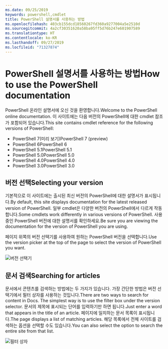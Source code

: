 ```yaml
---
ms.date: 09/25/2019
keywords: powershell,cmdlet
title: PowerShell 설명서를 사용하는 방법
ms.openlocfilehash: 403cb155dcd18560267fd360a9277004a5e2510d
ms.sourcegitcommit: 4a2cf30351620a58ba95ff5d76b247e601907589
ms.translationtype: HT
ms.contentlocale: ko-KR
ms.lasthandoff: 09/27/2019
ms.locfileid: "71327874"
---
```

# <a name="how-to-use-the-powershell-documentation"></a><span data-ttu-id="ed091-103">PowerShell 설명서를 사용하는 방법</span><span class="sxs-lookup"><span data-stu-id="ed091-103">How to use the PowerShell documentation</span></span>

<span data-ttu-id="ed091-104">PowerShell 온라인 설명서에 오신 것을 환영합니다.</span><span class="sxs-lookup"><span data-stu-id="ed091-104">Welcome to the PowerShell online documentation.</span></span> <span data-ttu-id="ed091-105">이 사이트에는 다음 버전의 PowerShell에 대한 cmdlet 참조가 포함되어 있습니다.</span><span class="sxs-lookup"><span data-stu-id="ed091-105">This site contains cmdlet reference for the following versions of PowerShell:</span></span>

- <span data-ttu-id="ed091-106">PowerShell 7(미리 보기)</span><span class="sxs-lookup"><span data-stu-id="ed091-106">PowerShell 7 (preview)</span></span>
- <span data-ttu-id="ed091-107">PowerShell 6</span><span class="sxs-lookup"><span data-stu-id="ed091-107">PowerShell 6</span></span>
- <span data-ttu-id="ed091-108">PowerShell 5.1</span><span class="sxs-lookup"><span data-stu-id="ed091-108">PowerShell 5.1</span></span>
- <span data-ttu-id="ed091-109">PowerShell 5.0</span><span class="sxs-lookup"><span data-stu-id="ed091-109">PowerShell 5.0</span></span>
- <span data-ttu-id="ed091-110">PowerShell 4.0</span><span class="sxs-lookup"><span data-stu-id="ed091-110">PowerShell 4.0</span></span>
- <span data-ttu-id="ed091-111">PowerShell 3.0</span><span class="sxs-lookup"><span data-stu-id="ed091-111">PowerShell 3.0</span></span>

## <a name="selecting-your-version"></a><span data-ttu-id="ed091-112">버전 선택</span><span class="sxs-lookup"><span data-stu-id="ed091-112">Selecting your version</span></span>

<span data-ttu-id="ed091-113">기본적으로 이 사이트에는 출시된 최신 버전의 PowerShell에 대한 설명서가 표시됩니다.</span><span class="sxs-lookup"><span data-stu-id="ed091-113">By default, this site displays documentation for the latest released version of PowerShell.</span></span> <span data-ttu-id="ed091-114">일부 cmdlet은 다양한 버전의 PowerShell에서 다르게 작동합니다.</span><span class="sxs-lookup"><span data-stu-id="ed091-114">Some cmdlets work differently in various versions of PowerShell.</span></span> <span data-ttu-id="ed091-115">사용 중인 PowerShell 버전에 대한 설명서를 확인하세요.</span><span class="sxs-lookup"><span data-stu-id="ed091-115">Be sure you are viewing the documentation for the version of PowerShell you are using.</span></span>

<span data-ttu-id="ed091-116">페이지 위쪽의 버전 선택기를 사용하여 원하는 PowerShell 버전을 선택합니다.</span><span class="sxs-lookup"><span data-stu-id="ed091-116">Use the version picker at the top of the page to select the version of PowerShell you want.</span></span>

![버전 선택기](images/how-to-use-docs/picker-vall.gif)

## <a name="searching-for-articles"></a><span data-ttu-id="ed091-118">문서 검색</span><span class="sxs-lookup"><span data-stu-id="ed091-118">Searching for articles</span></span>

<span data-ttu-id="ed091-119">문서에서 콘텐츠를 검색하는 방법에는 두 가지가 있습니다. 가장 간단한 방법은 버전 선택기에서 필터 상자를 사용하는 것입니다.</span><span class="sxs-lookup"><span data-stu-id="ed091-119">There are two ways to search for content in Docs. The simplest way is to use the filter box under the version selector.</span></span> <span data-ttu-id="ed091-120">문서의 제목에 표시되는 단어를 입력하기만 하면 됩니다.</span><span class="sxs-lookup"><span data-stu-id="ed091-120">Just enter a word that appears in the title of an article.</span></span> <span data-ttu-id="ed091-121">페이지에 일치하는 문서 목록이 표시됩니다.</span><span class="sxs-lookup"><span data-stu-id="ed091-121">The page displays a list of matching articles.</span></span> <span data-ttu-id="ed091-122">해당 목록에서 전체 사이트를 검색하는 옵션을 선택할 수도 있습니다.</span><span class="sxs-lookup"><span data-stu-id="ed091-122">You can also select the option to search the entire site from that list.</span></span>

![필터 상자](images/how-to-use-docs/filter-search.gif)
